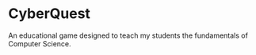 # CyberQuest
An educational game designed to teach my students the fundamentals of Computer Science.
